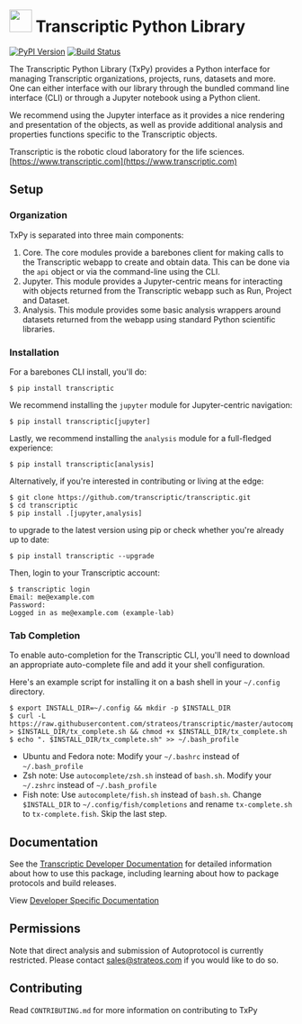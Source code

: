 # <img src= "https://static-public.transcriptic.com/logos/blobs.svg" width="40" height="40"> Transcriptic Python Library

[![PyPI Version](https://img.shields.io/pypi/v/transcriptic.svg?maxAge=86400)](https://pypi.python.org/pypi/transcriptic)
[![Build Status](https://travis-ci.org/transcriptic/transcriptic.svg?branch=master)](https://travis-ci.org/transcriptic/transcriptic)

The Transcriptic Python Library (TxPy) provides a Python interface for managing Transcriptic organizations, projects, runs, datasets and more.
One can either interface with our library through the bundled command line interface (CLI) or through a Jupyter notebook using a Python client.

We recommend using the Jupyter interface as it provides a nice rendering and presentation of the objects, as well as provide
additional analysis and properties functions specific to the Transcriptic objects.

Transcriptic is the robotic cloud laboratory for the life sciences. [https://www.transcriptic.com](https://www.transcriptic.com)

## Setup

### Organization
TxPy is separated into three main components:
1) Core. The core modules provide a barebones client for making calls to
the Transcriptic webapp to create and obtain data. This can be done via the
`api` object or via the command-line using the CLI.
2) Jupyter. This module provides a Jupyter-centric means for interacting with
objects returned from the Transcriptic webapp such as Run, Project and Dataset.
3) Analysis. This module provides some basic analysis wrappers around datasets
returned from the webapp using standard Python scientific libraries.

### Installation
For a barebones CLI install, you'll do:
```
$ pip install transcriptic
```
We recommend installing the `jupyter` module for Jupyter-centric navigation:
```
$ pip install transcriptic[jupyter]
```
Lastly, we recommend installing the `analysis` module for a full-fledged experience:
```
$ pip install transcriptic[analysis]
```

Alternatively, if you're interested in contributing or living at the edge:
```
$ git clone https://github.com/transcriptic/transcriptic.git
$ cd transcriptic
$ pip install .[jupyter,analysis]
```

to upgrade to the latest version using pip or check whether you're already up to date:
```
$ pip install transcriptic --upgrade
```

Then, login to your Transcriptic account:

```
$ transcriptic login
Email: me@example.com
Password:
Logged in as me@example.com (example-lab)
```

### Tab Completion
To enable auto-completion for the Transcriptic CLI, you'll need to download an appropriate auto-complete file and add it your shell configuration.

Here's an example script for installing it on a bash shell in your `~/.config` directory.
```
$ export INSTALL_DIR=~/.config && mkdir -p $INSTALL_DIR
$ curl -L https://raw.githubusercontent.com/strateos/transcriptic/master/autocomplete/bash.sh > $INSTALL_DIR/tx_complete.sh && chmod +x $INSTALL_DIR/tx_complete.sh
$ echo ". $INSTALL_DIR/tx_complete.sh" >> ~/.bash_profile
```
- Ubuntu and Fedora note: Modify your `~/.bashrc` instead of `~/.bash_profile`
- Zsh note: Use `autocomplete/zsh.sh` instead of `bash.sh`. Modify your `~/.zshrc` instead of `~/.bash_profile`
- Fish note: Use `autocomplete/fish.sh` instead of `bash.sh`. Change `$INSTALL_DIR` to `~/.config/fish/completions` and rename `tx-complete.sh` to `tx-complete.fish`. Skip the last step.

## Documentation

See the [Transcriptic Developer Documentation](https://developers.transcriptic.com/docs/getting-started-with-the-cli) for detailed information about how to use this package, including learning about how to package protocols and build releases.

View [Developer Specific Documentation](http://transcriptic.readthedocs.io/en/latest/)

## Permissions

Note that direct analysis and submission of Autoprotocol is currently restricted. Please contact sales@strateos.com if you would like to do so.

## Contributing

Read `CONTRIBUTING.md` for more information on contributing to TxPy
